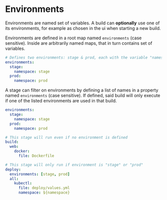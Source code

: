# Environments

Environments are named set of variables. A build can **optionally** use one of
its environments, for example as chosen in the ui when starting a new build.

Environments are defined in a root map named `environments` (case sensitive).
Inside are arbitrarily named maps, that in turn contains set of variables.

```yaml
# Defines two environments: stage & prod, each with the variable "namespace"
environments:
  stage:
    namespace: stage
  prod:
    namespace: prod
```

A stage can filter on environments by defining a list of names in a property
named `environments` (case sensitive). If defined, said build will only execute
if one of the listed environments are used in that build.

```yaml
environments:
  stage:
    namespace: stage
  prod:
    namespace: prod

# This stage will run even if no environment is defined
build:
  web:
    docker:
      file: Dockerfile

# This stage will only run if environment is "stage" or "prod"
deploy:
  environments: [stage, prod]
  all:
    kubectl:
      file: deploy/values.yml
      namespace: ${namespace}
```
